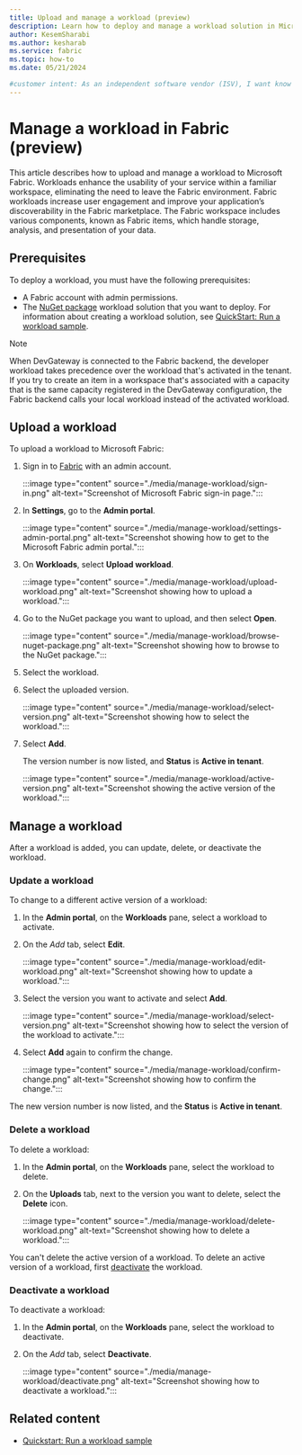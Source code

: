 ```yaml
---
title: Upload and manage a workload (preview)
description: Learn how to deploy and manage a workload solution in Microsoft Fabric to improve performance and user engagement.
author: KesemSharabi
ms.author: kesharab
ms.service: fabric
ms.topic: how-to
ms.date: 05/21/2024

#customer intent: As an independent software vendor (ISV), I want know how to upload my Microsoft Fabric extension workload to integrate my app into the Fabric framework.
---
```


# Manage a workload in Fabric (preview)

This article describes how to upload and manage a workload to Microsoft Fabric. Workloads enhance the usability of your service within a familiar workspace, eliminating the need to leave the Fabric environment. Fabric workloads increase user engagement and improve your application’s discoverability in the Fabric marketplace. The Fabric workspace includes various components, known as Fabric items, which handle storage, analysis, and presentation of your data.

## Prerequisites

To deploy a workload, you must have the following prerequisites:

* A Fabric account with admin permissions.
* The [NuGet package](https://www.nuget.org/) workload solution that you want to deploy. For information about creating a workload solution, see [QuickStart: Run a workload sample](quickstart-sample.md).

> [!NOTE]
> When DevGateway is connected to the Fabric backend, the developer workload takes precedence over the workload that's activated in the tenant. If you try to create an item in a workspace that's associated with a capacity that is the same capacity registered in the DevGateway configuration, the Fabric backend calls your local workload instead of the activated workload.

## Upload a workload

To upload a workload to Microsoft Fabric:

1. Sign in to [Fabric](https://powerbi.com) with an admin account.

   :::image type="content" source="./media/manage-workload/sign-in.png" alt-text="Screenshot of Microsoft Fabric sign-in page.":::

1. In **Settings**, go to the **Admin portal**.

   :::image type="content" source="./media/manage-workload/settings-admin-portal.png" alt-text="Screenshot showing how to get to the Microsoft Fabric admin portal.":::

1. On **Workloads**, select **Upload workload**.

   :::image type="content" source="./media/manage-workload/upload-workload.png" alt-text="Screenshot showing how to upload a workload.":::

1. Go to the NuGet package you want to upload, and then select **Open**.

   :::image type="content" source="./media/manage-workload/browse-nuget-package.png" alt-text="Screenshot showing how to browse to the NuGet package.":::

1. Select the workload.
1. Select the uploaded version.

   :::image type="content" source="./media/manage-workload/select-version.png" alt-text="Screenshot showing how to select the workload.":::

1. Select **Add**.

   The version number is now listed, and **Status** is **Active in tenant**.

   :::image type="content" source="./media/manage-workload/active-version.png" alt-text="Screenshot showing the active version of the workload.":::

## Manage a workload

After a workload is added, you can update, delete, or deactivate the workload.

### Update a workload

To change to a different active version of a workload:

1. In the **Admin portal**, on the **Workloads** pane, select a workload to activate.
1. On the *Add* tab, select **Edit**.

   :::image type="content" source="./media/manage-workload/edit-workload.png" alt-text="Screenshot showing how to update a workload.":::

1. Select the version you want to activate and select **Add**.

   :::image type="content" source="./media/manage-workload/select-version.png" alt-text="Screenshot showing how to select the version of the workload to activate.":::

1. Select **Add** again to confirm the change.

   :::image type="content" source="./media/manage-workload/confirm-change.png" alt-text="Screenshot showing how to confirm the change.":::

The new version number is now listed, and the **Status** is **Active in tenant**.

### Delete a workload

To delete a workload:

1. In the **Admin portal**, on the **Workloads** pane, select the workload to delete.
1. On the **Uploads** tab, next to the version you want to delete, select the **Delete** icon.

   :::image type="content" source="./media/manage-workload/delete-workload.png" alt-text="Screenshot showing how to delete a workload.":::

You can't delete the active version of a workload. To delete an active version of a workload, first [deactivate](#deactivate-a-workload) the workload.

### Deactivate a workload

To deactivate a workload:

1. In the **Admin portal**, on the **Workloads** pane, select the workload to deactivate.
1. On the *Add* tab, select **Deactivate**.

   :::image type="content" source="./media/manage-workload/deactivate.png" alt-text="Screenshot showing how to deactivate a workload.":::

## Related content

* [Quickstart: Run a workload sample](quickstart-sample.md)
